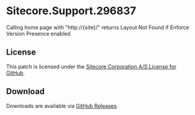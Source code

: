 # Sitecore.Support.296837
Calling home page with &quot;http://{site}/&quot; returns Layout Not Found if Enforce Version Presence enabled

## License  
This patch is licensed under the [Sitecore Corporation A/S License for GitHub](https://github.com/sitecoresupport/Sitecore.Support.296837/blob/master/LICENSE).  

## Download  
Downloads are available via [GitHub Releases](https://github.com/sitecoresupport/Sitecore.Support.296837/releases).  
